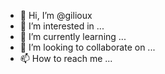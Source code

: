 - 👋 Hi, I’m @gilioux
- 👀 I’m interested in ...
- 🌱 I’m currently learning ...
- 💞️ I’m looking to collaborate on ...
- 📫 How to reach me ...

<!---
gilioux/gilioux is a ✨ special ✨ repository because its `README.md` (this file) appears on your GitHub profile.
You can click the Preview link to take a look at your changes.
--->

